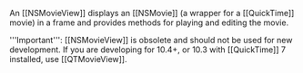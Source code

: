 

An [[NSMovieView]] displays an [[NSMovie]] (a wrapper for a [[QuickTime]] movie) in a frame and provides methods for playing and editing the movie.

'''Important''': [[NSMovieView]] is obsolete and should not be used for new development. If you are developing for 10.4+, or 10.3 with [[QuickTime]] 7 installed, use [[QTMovieView]].